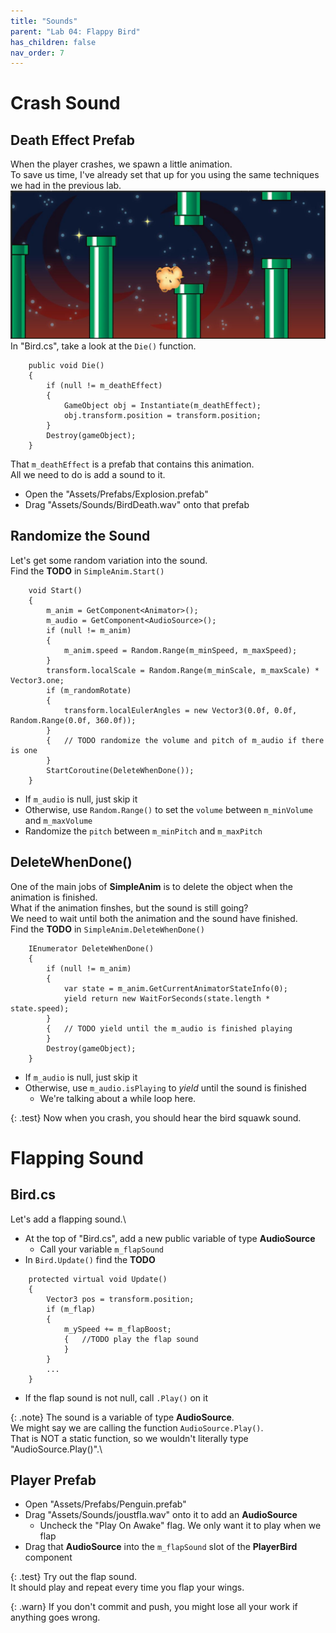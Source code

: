 ```yaml
---
title: "Sounds"
parent: "Lab 04: Flappy Bird"
has_children: false
nav_order: 7
---
```


# Crash Sound

## Death Effect Prefab
When the player crashes, we spawn a little animation.\
To save us time, I've already set that up for you using the same techniques we had in the previous lab.
![Crash](images/lab04/crash.jpg "Crash")
In "Bird.cs", take a look at the `Die()` function.
```
    public void Die()
    {
        if (null != m_deathEffect)
        {
            GameObject obj = Instantiate(m_deathEffect);
            obj.transform.position = transform.position;
        }
        Destroy(gameObject);
    }
```
That `m_deathEffect` is a prefab that contains this animation.\
All we need to do is add a sound to it.
* Open the "Assets/Prefabs/Explosion.prefab"
* Drag "Assets/Sounds/BirdDeath.wav" onto that prefab

## Randomize the Sound
Let's get some random variation into the sound.\
Find the **TODO** in `SimpleAnim.Start()`
```
    void Start()
    {
        m_anim = GetComponent<Animator>();
        m_audio = GetComponent<AudioSource>();
        if (null != m_anim)
        {
            m_anim.speed = Random.Range(m_minSpeed, m_maxSpeed);
        }
        transform.localScale = Random.Range(m_minScale, m_maxScale) * Vector3.one;
        if (m_randomRotate)
        {
            transform.localEulerAngles = new Vector3(0.0f, 0.0f, Random.Range(0.0f, 360.0f));
        }
        {   // TODO randomize the volume and pitch of m_audio if there is one
        }
        StartCoroutine(DeleteWhenDone());
    }
```
* If `m_audio` is null, just skip it
* Otherwise, use `Random.Range()` to set the `volume` between `m_minVolume` and `m_maxVolume`
* Randomize the `pitch` between `m_minPitch` and `m_maxPitch`

## DeleteWhenDone()
One of the main jobs of **SimpleAnim** is to delete the object when the animation is finished.\
What if the animation finshes, but the sound is still going?\
We need to wait until both the animation and the sound have finished.\
Find the **TODO** in `SimpleAnim.DeleteWhenDone()`
```
    IEnumerator DeleteWhenDone()
    {
        if (null != m_anim)
        {
            var state = m_anim.GetCurrentAnimatorStateInfo(0);
            yield return new WaitForSeconds(state.length * state.speed);
        }
        {   // TODO yield until the m_audio is finished playing
        }
        Destroy(gameObject);
    }
```
* If `m_audio` is null, just skip it
* Otherwise, use `m_audio.isPlaying` to *yield* until the sound is finished
    * We're talking about a while loop here.

{: .test}
Now when you crash, you should hear the bird squawk sound.

# Flapping Sound

## Bird.cs
Let's add a flapping sound.\
* At the top of "Bird.cs", add a new public variable of type **AudioSource**
    * Call your variable `m_flapSound`
* In `Bird.Update()` find the **TODO**
```
    protected virtual void Update()
    {
        Vector3 pos = transform.position;
        if (m_flap)
        {
            m_ySpeed += m_flapBoost;
            {   //TODO play the flap sound
            }
        }
        ...
    }
```
* If the flap sound is not null, call `.Play()` on it

{: .note}
The sound is a variable of type **AudioSource**.\
We might say we are calling the function `AudioSource.Play()`.\
That is NOT a static function, so we wouldn't literally type "AudioSource.Play()".\

## Player Prefab
* Open "Assets/Prefabs/Penguin.prefab"
* Drag "Assets/Sounds/joustfla.wav" onto it to add an **AudioSource**
    * Uncheck the "Play On Awake" flag. We only want it to play when we flap
* Drag that **AudioSource** into the `m_flapSound` slot of the **PlayerBird** component

{: .test}
Try out the flap sound.\
It should play and repeat every time you flap your wings.

{: .warn}
If you don't commit and push, you might lose all your work if anything goes wrong.



